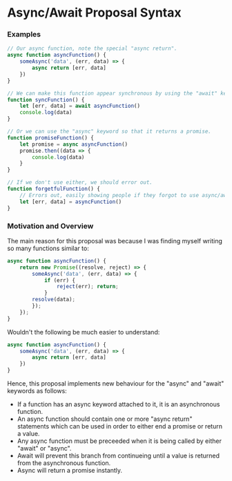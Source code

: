 # Async/Await Proposal Syntax

### Examples

```javascript
// Our async function, note the special "async return".
async function asyncFunction() {
    someAsync('data', (err, data) => {
        async return [err, data]
    })
}

// We can make this function appear synchronous by using the "await" keyword.
function syncFunction() {
    let [err, data] = await asyncFunction()
    console.log(data)
}

// Or we can use the "async" keyword so that it returns a promise.
function promiseFunction() {
    let promise = async asyncFunction()
    promise.then((data => {
        console.log(data)
    }
}

// If we don't use either, we should error out.
function forgetfulFunction() {
    // Errors out, easily showing people if they forgot to use async/await.
    let [err, data] = asyncFunction()
}
```

### Motivation and Overview

The main reason for this proposal was because I was finding myself writing so many functions similar to:

```javascript
async function asyncFunction() {
    return new Promise((resolve, reject) => {
        someAsync('data', (err, data) => {
            if (err) {
                reject(err); return;
            }
        resolve(data);
        });
    }); 
}
```

Wouldn't the following be much easier to understand:

```javascript
async function asyncFunction() {
    someAsync('data', (err, data) => {
        async return [err, data]
    })
}
```

Hence, this proposal implements new behaviour for the "async" and "await" keywords as follows:

 - If a function has an async keyword attached to it, it is an asynchronous function.
 - An async function should contain one or more "async return" statements which can be used in order to either end a promise or return a value.
 - Any async function must be preceeded when it is being called by either "await" or "async".
 - Await will prevent this branch from continueing until a value is returned from the asynchronous function.
 - Async will return a promise instantly.

